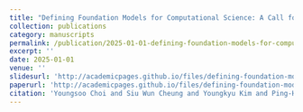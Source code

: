 ```yaml
---
title: "Defining Foundation Models for Computational Science: A Call for Clarity and Rigor"
collection: publications
category: manuscripts
permalink: /publication/2025-01-01-defining-foundation-models-for-computational-science-a-call-for-clarity-and-rigor
excerpt: ''
date: 2025-01-01
venue: ''
slidesurl: 'http://academicpages.github.io/files/defining-foundation-models-for-computational-science-a-call-for-clarity-and-rigor_slides.pdf'
paperurl: 'http://academicpages.github.io/files/defining-foundation-models-for-computational-science-a-call-for-clarity-and-rigor.pdf'
citation: 'Youngsoo Choi and Siu Wun Cheung and Youngkyu Kim and Ping-Hsuan Tsai and Alejandro N. Diaz and Ivan Zanardi and Seung Whan Chung and Dylan Matthew Copeland and Coleman Kendrick and William Anderson and Traian Iliescu and Matthias Heinkenschloss. (2025). &quot;Defining Foundation Models for Computational Science: A Call for Clarity and Rigor.&quot; <i></i>.'
---
```

